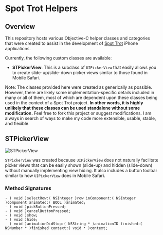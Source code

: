 Spot Trot Helpers
=================

Overview
--------

This repository hosts various Objective-C helper classes and categories that were created to assist in the development of [Spot Trot](http://www.spottrot.com/) iPhone applications.

Currently, the following custom classes are available:

-   **STPickerView**: This is a subclass of `UIPickerView` that easily allows you to create slide-up/slide-down picker views similar to those found in Mobile Safari.

Note: The classes provided here were created as generically as possible. However, there are likely some implementation-specific details included in many or all of them, most of which are dependent upon these classes being used in the context of a Spot Trot project. **In other words, it is highly unlikely that these classes can be used standalone without some modification.** Feel free to fork this project or suggest modifications. I am always in search of ways to make my code more extensible, usable, stable, and flexible.

STPickerView
------------

![STPickerView](http://farm3.static.flickr.com/2793/4194762407_28f9e5f9e1.jpg "STPickerView")

`STPickerView` was created because `UIPickerView` does not naturally facilitate picker views that can be easily shown (slide-up) and hidden (slide-down) without manually implementing view hiding. It also includes a button toolbar similar to how `UIPickerView` does in Mobile Safari.

### Method Signatures ###

    - ( void )selectRow:( NSInteger )row inComponent:( NSInteger )component animated:( BOOL )animated;
    - ( void )pickButtonPressed;
    - ( void )cancelButtonPressed;
    - ( void )show;
    - ( void )hide;
    - ( void )animationDidStop:( NSString * )animationID finished:( NSNumber * )finished context:( void * )context;